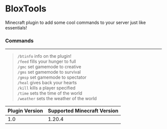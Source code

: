 # BloxTools
Minecraft plugin to add some cool commands to your server just like essentials!

  ### Commands

  ----------------------------------------------------------------------------------------

  > `/btinfo` info on the plugin! <br />
  > `/feed` fills your hunger to full <br />
  > `/gmc` set gamemode to creative  <br />
  > `/gms` set gamemode to survival <br />
  > `/gmsp` set gamemode to spectator <br />
  > `/heal` gives back your hearts <br />
  > `/kill` kills a player specified <br />
  > `/time` sets the time of the world <br />
  > `/weather` sets the weather of the world <br />



| Plugin Version | Supported Minecraft Version |
|----------------|-----------------------------|
| 1.0            | 1.20.4                      |